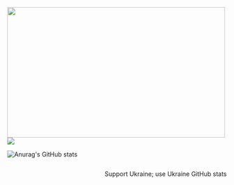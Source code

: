 <img src="https://github-stats-glaukiol1.vercel.app/api/?username=glaukiol1" width=500 height=300 style="float:left;" />
<img src="https://komarev.com/ghpvc/?username=glaukiol1&label=Profile%20views&color=0e75b6&style=flat" />

![Anurag's GitHub stats](https://github-readme-stats.vercel.app/api?username=glaukiol1&count_private=true&count_all=true)

<p style="float:right;">Support Ukraine; use Ukraine GitHub stats</p>
